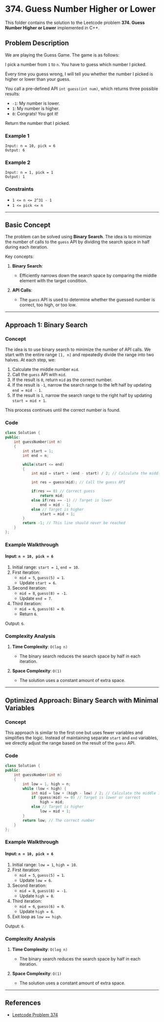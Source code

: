 # 374. Guess Number Higher or Lower

This folder contains the solution to the Leetcode problem **374. Guess Number Higher or Lower** implemented in C++.

## Problem Description

We are playing the Guess Game. The game is as follows:

I pick a number from `1` to `n`. You have to guess which number I picked.

Every time you guess wrong, I will tell you whether the number I picked is higher or lower than your guess.

You call a pre-defined API `int guess(int num)`, which returns three possible results:

- `-1`: My number is lower.
- `1`: My number is higher.
- `0`: Congrats! You got it!

Return the number that I picked.

### Example 1

```
Input: n = 10, pick = 6
Output: 6
```

### Example 2

```
Input: n = 1, pick = 1
Output: 1
```

### Constraints

- `1 <= n <= 2^31 - 1`
- `1 <= pick <= n`

---

## Basic Concept

The problem can be solved using **Binary Search**. The idea is to minimize the number of calls to the `guess` API by dividing the search space in half during each iteration.

Key concepts:
1. **Binary Search**:
   - Efficiently narrows down the search space by comparing the middle element with the target condition.

2. **API Calls**:
   - The `guess` API is used to determine whether the guessed number is correct, too high, or too low.

---

## Approach 1: Binary Search

### Concept

The idea is to use binary search to minimize the number of API calls. We start with the entire range `[1, n]` and repeatedly divide the range into two halves. At each step, we:

1. Calculate the middle number `mid`.
2. Call the `guess` API with `mid`.
3. If the result is `0`, return `mid` as the correct number.
4. If the result is `-1`, narrow the search range to the left half by updating `end = mid - 1`.
5. If the result is `1`, narrow the search range to the right half by updating `start = mid + 1`.

This process continues until the correct number is found.

### Code

```cpp
class Solution {
public:
    int guessNumber(int n) 
    {
        int start = 1;
        int end = n;

        while(start <= end)
        {
            int mid = start + (end - start) / 2; // Calculate the middle index

            int res = guess(mid); // Call the guess API

            if(res == 0) // Correct guess
                return mid;
            else if(res == -1) // Target is lower
                end = mid - 1;
            else // Target is higher
                start = mid + 1;
        }
        return -1; // This line should never be reached
    }
};
```

### Example Walkthrough

#### Input: `n = 10, pick = 6`

1. Initial range: `start = 1`, `end = 10`.
2. First iteration:
   - `mid = 5`, `guess(5) = 1`.
   - Update `start = 6`.
3. Second iteration:
   - `mid = 8`, `guess(8) = -1`.
   - Update `end = 7`.
4. Third iteration:
   - `mid = 6`, `guess(6) = 0`.
   - Return `6`.

Output: `6`.

### Complexity Analysis

1. **Time Complexity**: `O(log n)`
   - The binary search reduces the search space by half in each iteration.

2. **Space Complexity**: `O(1)`
   - The solution uses a constant amount of extra space.

---

## Optimized Approach: Binary Search with Minimal Variables

### Concept

This approach is similar to the first one but uses fewer variables and simplifies the logic. Instead of maintaining separate `start` and `end` variables, we directly adjust the range based on the result of the `guess` API.

### Code

```cpp
class Solution {
public:
    int guessNumber(int n) 
    {
        int low = 1, high = n;
        while (low < high) {
            int mid = low + (high - low) / 2; // Calculate the middle index
            if (guess(mid) <= 0) // Target is lower or correct
                high = mid;
            else // Target is higher
                low = mid + 1;
        }
        return low; // The correct number
    }
};
```

### Example Walkthrough

#### Input: `n = 10, pick = 6`

1. Initial range: `low = 1`, `high = 10`.
2. First iteration:
   - `mid = 5`, `guess(5) = 1`.
   - Update `low = 6`.
3. Second iteration:
   - `mid = 8`, `guess(8) = -1`.
   - Update `high = 8`.
4. Third iteration:
   - `mid = 6`, `guess(6) = 0`.
   - Update `high = 6`.
5. Exit loop as `low == high`.

Output: `6`.

### Complexity Analysis

1. **Time Complexity**: `O(log n)`
   - The binary search reduces the search space by half in each iteration.

2. **Space Complexity**: `O(1)`
   - The solution uses a constant amount of extra space.

---

## References

- [Leetcode Problem 374](https://leetcode.com/problems/guess-number-higher-or-lower/)